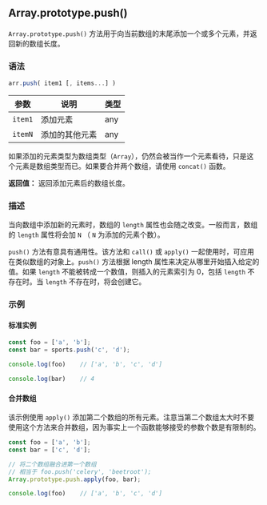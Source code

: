 ## Array.prototype.push()

`Array.prototype.push()` 方法用于向当前数组的末尾添加一个或多个元素，并返回新的数组长度。

### 语法

```js
arr.push( item1 [, items...] )
```

| 参数    | 说明           | 类型 |
| ------- | -------------- | ---- |
| `item1` | 添加元素       | any  |
| `itemN` | 添加的其他元素 | any  |

如果添加的元素类型为数组类型（`Array`），仍然会被当作一个元素看待，只是这个元素是数组类型而已。如果要合并两个数组，请使用 `concat()` 函数。

**返回值：** 返回添加元素后的数组长度。

### 描述

当向数组中添加新的元素时，数组的 `length` 属性也会随之改变。一般而言，数组的 `length` 属性将会加 `N` （ `N` 为添加的元素个数）。

`push()` 方法有意具有通用性。该方法和 `call()` 或 `apply()` 一起使用时，可应用在类似数组的对象上。`push()` 方法根据 length 属性来决定从哪里开始插入给定的值。如果 `length` 不能被转成一个数值，则插入的元素索引为 0，包括 `length` 不存在时。当 `length` 不存在时，将会创建它。

### 示例

#### 标准实例

```js
const foo = ['a', 'b'];
const bar = sports.push('c', 'd');

console.log(foo)	// ['a', 'b', 'c', 'd']

console.log(bar)	// 4
```

#### 合并数组

该示例使用 `apply()` 添加第二个数组的所有元素。注意当第二个数组太大时不要使用这个方法来合并数组，因为事实上一个函数能够接受的参数个数是有限制的。

```js
const foo = ['a', 'b'];
const bar = ['c', 'd'];

// 将二个数组融合进第一个数组
// 相当于 foo.push('celery', 'beetroot');
Array.prototype.push.apply(foo, bar);

console.log(foo)	// ['a', 'b', 'c', 'd']
```


